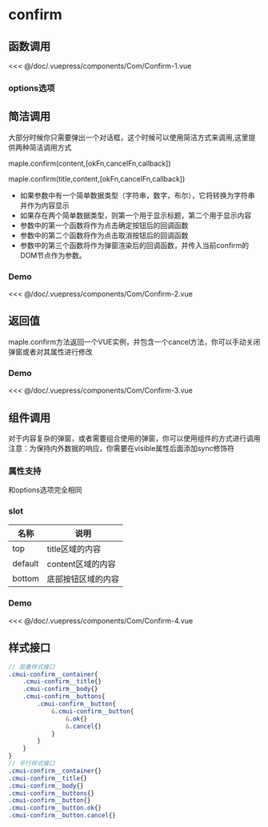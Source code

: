 # confirm
## 函数调用

<Exp>
<div slot="exp">
<Com-Confirm-1></Com-Confirm-1>
</div>
<div slot="code">

<<< @/doc/.vuepress/components/Com/Confirm-1.vue
</div>
</Exp>


### options选项

<Propsintro path="confirm/main.vue"></Propsintro>


## 简洁调用
大部分时候你只需要弹出一个对话框，这个时候可以使用简洁方式来调用,这里提供两种简洁调用方式

maple.confirm(content,[okFn,cancelFn,callback])

maple.confirm(title,content,[okFn,cancelFn,callback])

* 如果参数中有一个简单数据类型（字符串，数字，布尔），它将转换为字符串并作为内容显示
* 如果存在两个简单数据类型，则第一个用于显示标题，第二个用于显示内容
* 参数中的第一个函数将作为点击确定按钮后的回调函数
* 参数中的第二个函数将作为点击取消按钮后的回调函数
* 参数中的第三个函数将作为弹窗渲染后的回调函数，并传入当前confirm的DOM节点作为参数。
### Demo

<Exp>
<div slot="exp">
<Com-Confirm-2></Com-Confirm-2>
</div>
<div slot="code">

<<< @/doc/.vuepress/components/Com/Confirm-2.vue
</div>
</Exp>

## 返回值
maple.confirm方法返回一个VUE实例，并包含一个cancel方法，你可以手动关闭弹窗或者对其属性进行修改
### Demo

<Exp>
<div slot="exp">
<Com-Confirm-3></Com-Confirm-3>
</div>
<div slot="code">

<<< @/doc/.vuepress/components/Com/Confirm-3.vue
</div>
</Exp>

## 组件调用
对于内容复杂的弹窗，或者需要组合使用的弹窗，你可以使用组件的方式进行调用
注意：为保持内外数据的响应，你需要在visible属性后面添加sync修饰符
### 属性支持
和options选项完全相同
### slot

| 名称  |说明|
|---|---|
|  top |title区域的内容
|default|content区域的内容
|bottom|底部按钮区域的内容
### Demo

<Exp>
<div slot="exp">
<Com-Confirm-4></Com-Confirm-4>
</div>
<div slot="code">

<<< @/doc/.vuepress/components/Com/Confirm-4.vue
</div>
</Exp>

## 样式接口
```scss
// 层叠样式接口
.cmui-confirm__container{
    .cmui-confirm__title{}
    .cmui-confirm__body{}
    .cmui-confirm__buttons{
        .cmui-confirm__button{
            &.cmui-confirm__button{
                &.ok{}
                &.cancel{}
            }
        }
    }
}
// 平行样式接口
.cmui-confirm__container{}
.cmui-confirm__title{}
.cmui-confirm__body{}
.cmui-confirm__buttons{}
.cmui-confirm__button{}
.cmui-confirm__button.ok{}
.cmui-confirm__button.cancel{}
```
